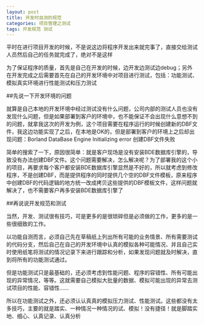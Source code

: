 ```yaml
---
layout: post
title: 开发时自测的规范
categories: 项目管理之测试
tags: 开发规范 测试 
---
```


平时在进行项目开发的时候，不是说这边将程序开发出来就完事了，直接交给测试人员然后自己的任务就完成了，绝对不是这样

为了保证程序的质量，首先是自己在开发的时候，边开发边测试边debug；另外在开发完成之后需要首先在自己的开发环境中对项目进行测试，包括：功能测试、模拟真实环境进行性能测试和压力测试

##先说一下开发环境的问题

就算是自己本地的开发环境中经过测试没有什么问题，公司内部的测试人员也没有发现什么问题，但是如果部署到客户的环境中，也不能保证不会出现什么意想不到的问题，就拿我这次的开发为例，这个项目需要在程序运行的时候创建新的DBF文件，我这边功能实现了之后，在本地是OK的，但是部署到客户的环境上之后却出现问题：Borland DataBase Engine Initializing error 创建DBF文件失败

简单的搜索了一下，原因很简单：就是客户现场是没有安装BDE数据库引擎的，导致没有办法创建DBF文件。这个问题需要解决，怎么解决呢？为了部署我的这个小的项目，再要求每个客户都安装BDE数据库引擎显然是不好的，所以就考虑到修改程序，不是创建DBF，而是提供程序的同时提供几个空的DBF文件模板，原来程序中创建DBF的代码逻辑的地方统一改成拷贝这些提供的DBF模板文件，这样问题就解决了，也不需要客户再多安装BDE数据库引擎了

##再说说开发规范和测试

当然，开发、测试很有技巧，可是更多的是很琐碎但是必须做的工作，更多的是一些很细致的工作。

以功能自测而言，必须自己先在草稿纸上列出所有可能的业务情景、所有需要测试的代码分支，然后自己在自己的开发环境中认真的模拟各种可能情况、并且自己实时使用纸笔将测试的情况记录下来进行跟踪和分析，如果发现问题就及时解决，直到将所有的功能测试通过。

但是功能测试只是最基础的，还必须考虑到性能问题、程序的容错性、所有可能出现的异常情况，等等。这就需要自己模拟大批量的数据、模拟可能出现的异常去测试项目的性能、容错性……

所以在功能测试之外，还必须认认真真的模拟压力测试、性能测试。这些都没有太多技巧，主要的就是踏实、一种情况一种情况的试、模拟！没有捷径！就是脚踏实地、细心、认真记录、认真分析
